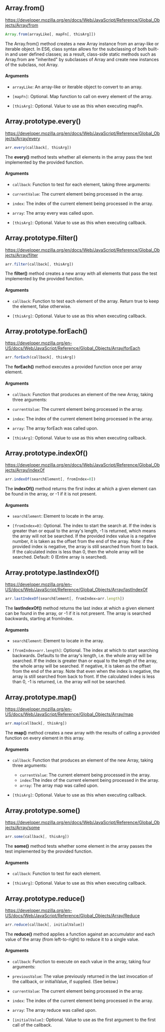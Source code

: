 ## Array.from()
https://developer.mozilla.org/en/docs/Web/JavaScript/Reference/Global_Objects/Array/from

```js
Array.from(arrayLike[, mapFn[, thisArg]])
```

The Array.from() method creates a new Array instance from an array-like or iterable object. In ES6, class syntax allows for the subclassing of both built-in and user defined classes; as a result, class-side static methods such as Array.from are "inherited" by subclasses of Array and create new instances of the subclass, not Array.

#### Arguments

- `arrayLike`: An array-like or iterable object to convert to an array.

- `[mapFn]`: Optional. Map function to call on every element of the array.

- `[thisArg]`: Optional. Value to use as this when executing mapFn.


## Array.prototype.every()
https://developer.mozilla.org/en/docs/Web/JavaScript/Reference/Global_Objects/Array/every


```js
arr.every(callback[, thisArg])
```

The **every()** method tests whether all elements in the array pass the test implemented by the provided function.

#### Arguments

- `callback`: Function to test for each element, taking three arguments:
 - `currentValue`: The current element being processed in the array.
 - `index`: The index of the current element being processed in the array.
 - `array`: The array every was called upon.


- `[thisArg]`: Optional. Value to use as this when executing callback.


## Array.prototype.filter()
https://developer.mozilla.org/en/docs/Web/JavaScript/Reference/Global_Objects/Array/filter

```js
arr.filter(callback[, thisArg])
```

The **filter()** method creates a new array with all elements that pass the test implemented by the provided function.

#### Arguments

- `callback`: Function to test each element of the array. Return true to keep the element, false otherwise.

- `[thisArg]`: Optional. Value to use as this when executing callback.


## Array.prototype.forEach()
https://developer.mozilla.org/en-US/docs/Web/JavaScript/Reference/Global_Objects/Array/forEach

```js
arr.forEach(callback[, thisArg])
```

The **forEach()** method executes a provided function once per array element.

#### Arguments

- `callback`: Function that produces an element of the new Array, taking three arguments:
 - `currentValue`: The current element being processed in the array.
 - `index`: The index of the current element being processed in the array.
 - `array`: The array forEach was called upon.


- `[thisArg]`: Optional. Value to use as this when executing callback.


## Array.prototype.indexOf()
https://developer.mozilla.org/en/docs/Web/JavaScript/Reference/Global_Objects/Array/indexOf

```js
arr.indexOf(searchElement[, fromIndex=0])
```

The **indexOf()** method returns the first index at which a given element can be found in the array, or -1 if it is not present.

#### Arguments

- `searchElement`: Element to locate in the array.

- `[fromIndex=0]`: Optional. The index to start the search at. If the index is greater than or equal to the array's length, -1 is returned, which means the array will not be searched. If the provided index value is a negative number, it is taken as the offset from the end of the array. Note: if the provided index is negative, the array is still searched from front to back. If the calculated index is less than 0, then the whole array will be searched. Default: 0 (Entire array is searched).


## Array.prototype.lastIndexOf()
https://developer.mozilla.org/en-US/docs/Web/JavaScript/Reference/Global_Objects/Array/lastIndexOf

```js
arr.lastIndexOf(searchElement[, fromIndex=arr.length])
```

The **lastIndexOf()** method returns the last index at which a given element can be found in the array, or -1 if it is not present. The array is searched backwards, starting at fromIndex.

#### Arguments

- `searchElement`: Element to locate in the array.

- `[fromIndex=arr.length]`: Optional. The index at which to start searching backwards. Defaults to the array's length, i.e. the whole array will be searched. If the index is greater than or equal to the length of the array, the whole array will be searched. If negative, it is taken as the offset from the end of the array. Note that even when the index is negative, the array is still searched from back to front. If the calculated index is less than 0, -1 is returned, i.e. the array will not be searched.


## Array.prototype.map()
https://developer.mozilla.org/en-US/docs/Web/JavaScript/Reference/Global_Objects/Array/map

```js
arr.map(callback[, thisArg])
```

The **map()** method creates a new array with the results of calling a provided function on every element in this array.

#### Arguments

- `callback`: Function that produces an element of the new Array, taking three arguments:
  - `currentValue`: The current element being processed in the array.
  - `index`:The index of the current element being processed in the array.
  - `array`: The array map was called upon.


- `[thisArg]`: Optional. Value to use as this when executing callback.


## Array.prototype.some()
https://developer.mozilla.org/en/docs/Web/JavaScript/Reference/Global_Objects/Array/some

```js
arr.some(callback[, thisArg])
```

The **some()** method tests whether some element in the array passes the test implemented by the provided function.

#### Arguments

- `callback`: Function to test for each element.

- `[thisArg]`: Optional. Value to use as this when executing callback.


## Array.prototype.reduce()
https://developer.mozilla.org/en-US/docs/Web/JavaScript/Reference/Global_Objects/Array/Reduce

```js
arr.reduce(callback[, initialValue])
```

The **reduce()** method applies a function against an accumulator and each value of the array (from left-to-right) to reduce it to a single value.

#### Arguments

- `callback`: Function to execute on each value in the array, taking four arguments:
 - `previousValue`: The value previously returned in the last invocation of the callback, or initialValue, if supplied. (See below.)
 - `currentValue`: The current element being processed in the array.
 - `index`: The index of the current element being processed in the array.
 - `array`: The array reduce was called upon.


- `[initialValue]`: Optional. Value to use as the first argument to the first call of the callback.

